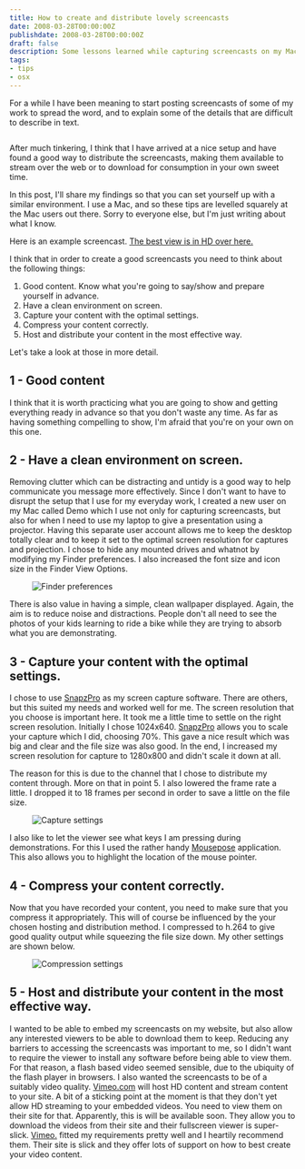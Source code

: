 ```yaml
---
title: How to create and distribute lovely screencasts
date: 2008-03-28T00:00:00Z
publishdate: 2008-03-28T00:00:00Z
draft: false
description: Some lessons learned while capturing screencasts on my Mac
tags:
- tips
- osx
---
```


For a while I have been meaning to start posting screencasts of some of my work to spread the word, and to explain some of the details that are difficult to describe in text.

<img src="https://farm4.static.flickr.com/3182/2674867706_0397fca6e0.jpg" alt="">
<!--more-->



After much tinkering, I think that I have arrived at a nice setup and have found a good way to distribute the screencasts, making them available to stream over the web or to download for consumption in your own sweet time.

In this post, I'll share my findings so that you can set yourself up with a similar environment.  I use a Mac, and so these tips are levelled squarely at the Mac users out there. Sorry to everyone else, but I'm just writing about what I know.


Here is an example screencast.  <a href="http://vimeo.com/833608" target="_blank">The best view is in HD over here.</a>

<figure><object data="https://www.vimeo.com/moogaloop.swf?clip_id=833608&amp;server=www.vimeo.com&amp;fullscreen=1&amp;show_title=1&amp;show_byline=0&amp;show_portrait=0&amp;color=00ADEF" type="application/x-shockwave-flash" height="250" width="400">
    <param name="quality" value="best" />    <param name="allowfullscreen" value="true" />    <param name="scale" value="showAll" />    <param name="movie" value="https://www.vimeo.com/moogaloop.swf?clip_id=833608&amp;server=www.vimeo.com&amp;fullscreen=1&amp;show_title=1&amp;show_byline=0&amp;show_portrait=0&amp;color=00ADEF" />
</object> </figure>


<p>I think that in order to create a good screencasts you need to think about the following things:</p>
<ol>
	<li>Good content. Know what you're going to say/show and prepare yourself in advance.</li>
	<li>Have a clean environment on screen.</li>
	<li>Capture your content with the optimal settings.</li>
	<li>Compress your content correctly.</li>
	<li>Host and distribute your content in the most effective way.</li>
</ol>
<p>Let's take a look at those in more detail.</p>
<h2>1 - Good content</h2>
<p>
	I think that it is worth practicing what you are going to show and getting everything ready in advance so that you don't waste any time. As far as having something compelling to show, I'm afraid that you're on your own on this one.
</p>
<h2>2 - Have a clean environment on screen.</h2>
<p>Removing clutter which can be distracting and untidy is a good way to help communicate you message more effectively. Since I don't want to have to disrupt the setup that I use for my everyday work, I created a new user on my Mac called Demo which I use not only for capturing screencasts, but also for when I need to use my laptop to give a presentation using a projector.  Having this separate user account allows me to keep the desktop totally clear and to keep it set to the optimal screen resolution for captures and projection. I chose to hide any mounted drives and whatnot by modifying my Finder preferences. I also increased the font size and icon size in the Finder View Options.</p>
<figure><img class="free" src="/images/finder-prefs.jpeg" alt="Finder preferences" /></figure>
<p>There is also value in having a simple, clean wallpaper displayed. Again, the aim is to reduce noise and distractions.  People don't all need to see the photos of your kids learning to ride a bike while they are trying to absorb what you are demonstrating.</p>
<h2>3 - Capture your content with the optimal settings.</h2>
<p>I chose to use <a href="http://www.ambrosiasw.com/utilities/snapzprox/" target="_blank">SnapzPro</a> as my screen capture software. There are others, but this suited my needs and worked well for me.  The screen resolution that you choose is important here. It took me a little time to settle on the right screen resolution.  Initially I chose 1024x640.  <a href="http://www.ambrosiasw.com/utilities/snapzprox/">SnapzPro</a> allows you to scale your capture which I did, choosing 70%. This gave a nice result which was big and clear and the file size was also good.  In the end, I increased my screen resolution for capture to 1280x800 and didn't scale it down at all. </p>
<p>The reason for this is due to the channel that I chose to distribute my content through. More on that in point 5.  I also lowered the frame rate a little. I dropped it to 18 frames per second in order to save a little on the file size.</p>

<figure><img alt="Capture settings" class="free" src="/images/snaps-capture-settings.jpg" /></figure>

<p>I also like to let the viewer see what keys I am pressing during demonstrations. For this I used the rather handy <a href="http://www.boinx.com/mousepose/" target="_blank">Mousepose</a> application. This also allows you to highlight the location of the mouse pointer. </p>

<h2>4 - Compress your content correctly.</h2>
<p>Now that you have recorded your content, you need to make sure that you compress it appropriately. This will of course be influenced by the your chosen hosting and distribution method. I compressed to h.264 to give good quality output while squeezing the file size down. My other settings are shown below.</p>

<figure><img alt="Compression settings" src="/images/compression-settings.jpg" /></figure>

<h2>5 - Host and distribute your content in the most effective way.</h2>
<p>I wanted to be able to embed my screencasts on my website, but also allow any interested viewers to be able to download them to keep.  Reducing any barriers to accessing the screencasts was important to me, so I didn't want to require the viewer to install any software before being able to view them. For that reason, a flash based video seemed sensible, due to the ubiquity of the flash player in browsers. I also wanted the screencasts to be of a suitably video quality. <a href="http://www.vimeo.com">Vimeo.com</a> will host HD content and stream content to your site. A bit of a sticking point at the moment is that they don't yet allow HD streaming to your embedded videos. You need to view them on their site for that. Apparently, this is will be available soon.  They allow you to download the videos from their site and their fullscreen viewer is super-slick. <a href="http://www.vimeo.com">Vimeo.</a> fitted my requirements pretty well and I heartily recommend them. Their site is slick and they offer lots of support on how to best create your video content.</p>
